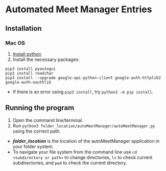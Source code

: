 # Automated Meet Manager Entries #

## Installation ##
### Mac OS ###
1. [Install python](https://programwithus.com/learn-to-code/install-python3-mac/)
2. Install the necessary packages:
```
pip3 install pyautogui
pip3 install readchar
pip3 install --upgrade google-api-python-client google-auth-httplib2 google-auth-oauthlib
```
- If there is an error using `pip3 install`, try `python3 -m pip install`.

## Running the program ##
1. Open the command line/terminal.
2. Run `python3 folder_location/autoMeetManager/autoMeetManager.py` using the
correct path.
  - _**folder\_location**_ is the location of the autoMeetManager application in your folder system.
  - To navigate your file system from the command line use ```cd <subdirectory or path>``` to change directories, ```ls``` to check current subdirectories, and ```pwd``` to check the current directory.
